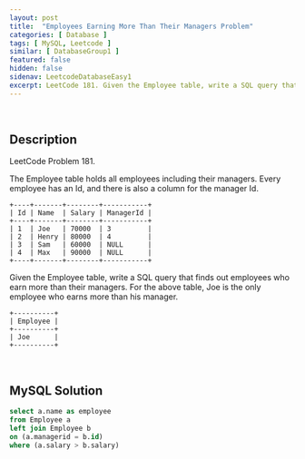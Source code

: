 ```yaml
---
layout: post
title:  "Employees Earning More Than Their Managers Problem"
categories: [ Database ]
tags: [ MySQL, Leetcode ]
similar: [ DatabaseGroup1 ]
featured: false
hidden: false
sidenav: LeetcodeDatabaseEasy1
excerpt: LeetCode 181. Given the Employee table, write a SQL query that finds out employees who earn more than their managers.
---
```


<br />

## Description

LeetCode Problem 181. 

The Employee table holds all employees including their managers. Every employee has an Id, and there is also a column for the manager Id.

```
+----+-------+--------+-----------+
| Id | Name  | Salary | ManagerId |
+----+-------+--------+-----------+
| 1  | Joe   | 70000  | 3         |
| 2  | Henry | 80000  | 4         |
| 3  | Sam   | 60000  | NULL      |
| 4  | Max   | 90000  | NULL      |
+----+-------+--------+-----------+
```
Given the Employee table, write a SQL query that finds out employees who earn more than their managers. For the above table, Joe is the only employee who earns more than his manager.

```
+----------+
| Employee |
+----------+
| Joe      |
+----------+
```

<br />

## MySQL Solution


```sql
select a.name as employee
from Employee a
left join Employee b 
on (a.managerid = b.id)
where (a.salary > b.salary)
```
